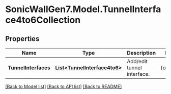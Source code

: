 # SonicWallGen7.Model.TunnelInterface4to6Collection

## Properties

Name | Type | Description | Notes
------------ | ------------- | ------------- | -------------
**TunnelInterfaces** | [**List&lt;TunnelInterface4to6&gt;**](TunnelInterface4to6.md) | Add/edit tunnel interface. | [optional] 

[[Back to Model list]](../README.md#documentation-for-models) [[Back to API list]](../README.md#documentation-for-api-endpoints) [[Back to README]](../README.md)

